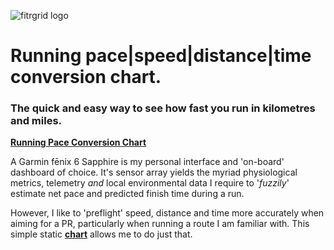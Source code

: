  ![fitrgrid logo](https://github.com/wachilt/running-pace-conversion-chart/noun_Cheetah_1497693.svg)


 # Running pace|speed|distance|time conversion chart.

### The quick and easy way to see how fast you run in kilometres and miles.

**[Running Pace Conversion Chart](http://wachilt.github.io/running-pace-conversion-chart/)**

A Garmin fēnix 6 Sapphire is my personal interface and 'on-board' dashboard of choice. It's sensor array yields the myriad physiological metrics, telemetry *and* local environmental data I require to '*fuzzily*' estimate net pace and predicted finish time during a run.

However, I like to 'preflight' speed, distance and time more accurately when aiming for a PR, particularly when running a route I am familiar with. This simple static **[chart](http://wachilt.github.io/running-pace-conversion-chart/)** allows me to do just that.
